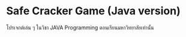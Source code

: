 # Safe Cracker Game (Java version)
โปรเจกต์เล่น ๆ ในวิชา JAVA Programming ตอนเรียนมหาวิทยาลัยเท่านั้น
